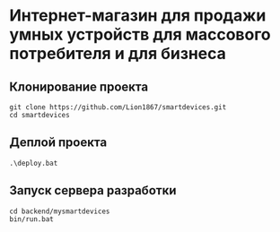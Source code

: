 # Интернет-магазин для продажи умных устройств для массового потребителя и для бизнеса

## Клонирование проекта

    git clone https://github.com/Lion1867/smartdevices.git
    cd smartdevices

## Деплой проекта

    .\deploy.bat

## Запуск сервера разработки

    cd backend/mysmartdevices
    bin/run.bat